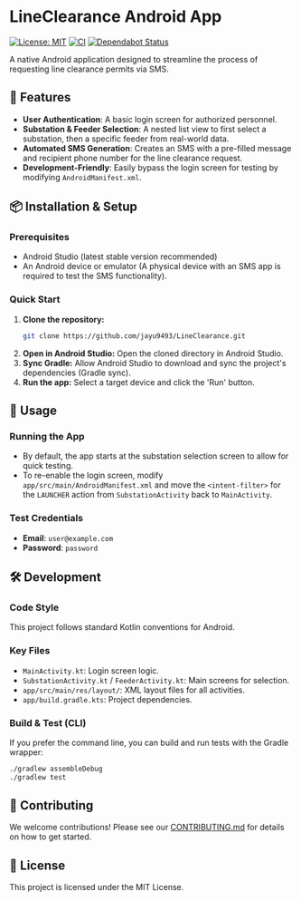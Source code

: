 # LineClearance Android App

[![License: MIT](https://img.shields.io/badge/License-MIT-yellow.svg)](https://opensource.org/licenses/MIT)
[![CI](https://github.com/jayu9493/LineClearance/actions/workflows/android-ci.yml/badge.svg)](https://github.com/jayu9493/LineClearance/actions/workflows/android-ci.yml)
[![Dependabot Status](https://github.com/jayu9493/LineClearance/security/dependabot)](https://github.com/jayu9493/LineClearance/security/dependabot)

A native Android application designed to streamline the process of requesting line clearance permits via SMS.

## 🚀 Features

- **User Authentication**: A basic login screen for authorized personnel.
- **Substation & Feeder Selection**: A nested list view to first select a substation, then a specific feeder from real-world data.
- **Automated SMS Generation**: Creates an SMS with a pre-filled message and recipient phone number for the line clearance request.
- **Development-Friendly**: Easily bypass the login screen for testing by modifying `AndroidManifest.xml`.

## 📦 Installation & Setup

### Prerequisites
- Android Studio (latest stable version recommended)
- An Android device or emulator (A physical device with an SMS app is required to test the SMS functionality).

### Quick Start

1.  **Clone the repository:**
    ```bash
    git clone https://github.com/jayu9493/LineClearance.git
    ```
2.  **Open in Android Studio:**
    Open the cloned directory in Android Studio.
3.  **Sync Gradle:**
    Allow Android Studio to download and sync the project's dependencies (Gradle sync).
4.  **Run the app:**
    Select a target device and click the 'Run' button.

## 📖 Usage

### Running the App
- By default, the app starts at the substation selection screen to allow for quick testing.
- To re-enable the login screen, modify `app/src/main/AndroidManifest.xml` and move the `<intent-filter>` for the `LAUNCHER` action from `SubstationActivity` back to `MainActivity`.

### Test Credentials
- **Email**: `user@example.com`
- **Password**: `password`

## 🛠️ Development

### Code Style
This project follows standard Kotlin conventions for Android.

### Key Files
- `MainActivity.kt`: Login screen logic.
- `SubstationActivity.kt` / `FeederActivity.kt`: Main screens for selection.
- `app/src/main/res/layout/`: XML layout files for all activities.
- `app/build.gradle.kts`: Project dependencies.

### Build & Test (CLI)

If you prefer the command line, you can build and run tests with the Gradle wrapper:

```bash
./gradlew assembleDebug
./gradlew test
```

## 🤝 Contributing

We welcome contributions! Please see our [CONTRIBUTING.md](CONTRIBUTING.md) for details on how to get started.

## 📄 License

This project is licensed under the MIT License.

